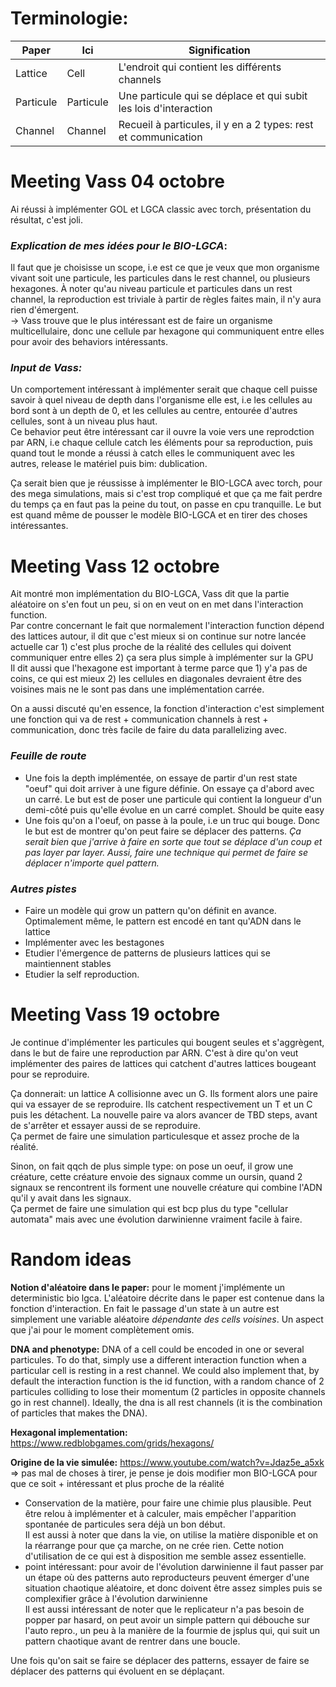 # Terminologie:

|Paper|Ici|Signification|
|-|-|-|
|Lattice|Cell|L'endroit qui contient les différents channels|  
|Particule|Particule|Une particule qui se déplace et qui subit les lois d'interaction|
|Channel|Channel|Recueil à particules, il y en a 2 types: rest et communication|


# Meeting Vass 04 octobre
Ai réussi à implémenter GOL et LGCA classic avec torch, présentation du résultat, c'est joli.  

### *Explication de mes idées pour le BIO-LGCA*:  
Il faut que je choisisse un scope, i.e est ce que je veux que mon organisme vivant soit une particule, les particules dans le rest channel, ou plusieurs hexagones. À noter qu'au niveau particule et particules dans un rest channel, la reproduction est triviale à partir de règles faites main, il n'y aura rien d'émergent.  
→ Vass trouve que le plus intéressant est de faire un organisme multicellulaire, donc une cellule par hexagone qui communiquent entre elles pour avoir des behaviors intéressants.

### *Input de Vass:*  
Un comportement intéressant à implémenter serait que chaque cell puisse savoir à quel niveau de depth dans l'organisme elle est, i.e les cellules au bord sont à un depth de 0, et les cellules au centre, entourée d'autres cellules, sont à un niveau plus haut.  
Ce behavior peut être intéressant car il ouvre la voie vers une reprodction par ARN, i.e chaque cellule catch les éléments pour sa reproduction, puis quand tout le monde a réussi à catch elles le communiquent avec les autres, release le matériel puis bim: dublication.  

Ça serait bien que je réussisse à implémenter le BIO-LGCA avec torch, pour des mega simulations, mais si c'est trop compliqué et que ça me fait perdre du temps ça en faut pas la peine du tout, on passe en cpu tranquille. Le but est quand même de pousser le modèle BIO-LGCA et en tirer des choses intéressantes.


# Meeting Vass 12 octobre
Ait montré mon implémentation du BIO-LGCA, Vass dit que la partie aléatoire on s'en fout un peu, si on en veut on en met dans l'interaction function.   
Par contre concernant le fait que normalement l'interaction function dépend des lattices autour, il dit que c'est mieux si on continue sur notre lancée actuelle car 1) c'est plus proche de la réalité des cellules qui doivent communiquer entre elles 2) ça sera plus simple à implémenter sur la GPU   
Il dit aussi que l'hexagone est important à terme parce que 1) y'a pas de coins, ce qui est mieux 2) les cellules en diagonales devraient être des voisines mais ne le sont pas dans une implémentation carrée.

On a aussi discuté qu'en essence, la fonction d'interaction c'est simplement une fonction qui va de rest + communication channels à rest + communication, donc très facile de faire du data parallelizing avec.

### *Feuille de route*
- Une fois la depth implémentée, on essaye de partir d'un rest state "oeuf" qui doit arriver à une figure définie. On essaye ça d'abord avec un carré. Le but est de poser une particule qui contient la longueur d'un demi-côté puis qu'elle évolue en un carré complet. Should be quite easy  
- Une fois qu'on a l'oeuf, on passe à la poule, i.e un truc qui bouge. Donc le but est de montrer qu'on peut faire se déplacer des patterns. *Ça serait bien que j'arrive à faire en sorte que tout se déplace d'un coup et pas layer par layer. Aussi, faire une technique qui permet de faire se déplacer n'importe quel pattern.*

### *Autres pistes*
- Faire un modèle qui grow un pattern qu'on définit en avance. Optimalement même, le pattern est encodé en tant qu'ADN dans le lattice
- Implémenter avec les bestagones
- Etudier l'émergence de patterns de plusieurs lattices qui se maintiennent stables
- Etudier la self reproduction.

# Meeting Vass 19 octobre
Je continue d'implémenter les particules qui bougent seules et s'aggrègent, dans le but de faire une reproduction par ARN. C'est à dire qu'on veut implémenter des paires de lattices qui catchent d'autres lattices bougeant pour se reproduire.  

Ça donnerait: un lattice A collisionne avec un G. Ils forment alors une paire qui va essayer de se reproduire. Ils catchent respectivement un T et un C puis les détachent. La nouvelle paire va alors avancer de TBD steps, avant de s'arrêter et essayer aussi de se reproduire.  
Ça permet de faire une simulation particulesque et assez proche de la réalité.

Sinon, on fait qqch de plus simple type: on pose un oeuf, il grow une créature, cette créature envoie des signaux comme un oursin, quand 2 signaux se rencontrent ils forment une nouvelle créature qui combine l'ADN qu'il y avait dans les signaux.  
Ça permet de faire une simulation qui est bcp plus du type "cellular automata" mais avec une évolution darwinienne vraiment facile à faire.

# Random ideas  
**Notion d'aléatoire dans le paper:** pour le moment j'implémente un deterministic bio lgca. L'aléatoire décrite dans le paper est contenue dans la fonction d'interaction. En fait le passage d'un state à un autre est simplement une variable aléatoire *dépendante des cells voisines*. Un aspect que j'ai pour le moment complètement omis.

**DNA and phenotype:** DNA of a cell could be encoded in one or several particules. To do that, simply use a different interaction function when a particular cell is resting in a rest channel. We could also implement that, by default the interaction function is the id function, with a random chance of 2 particules colliding to lose their momentum (2 particles in opposite channels go in rest channel). Ideally, the dna is all rest channels (it is the combination of particles that makes the DNA).

**Hexagonal implementation:** https://www.redblobgames.com/grids/hexagons/

**Origine de la vie simulée:** https://www.youtube.com/watch?v=Jdaz5e_a5xk => pas mal de choses à tirer, je pense je dois modifier mon BIO-LGCA pour que ce soit + intéressant et plus proche de la réalité  
- Conservation de la matière, pour faire une chimie plus plausible. Peut être relou à implémenter et à calculer, mais empêcher l'apparition spontanée de particules sera déjà un bon début.  
Il est aussi à noter que dans la vie, on utilise la matière disponible et on la réarrange pour que ça marche, on ne crée rien. Cette notion d'utilisation de ce qui est à disposition me semble assez essentielle.
- point intéressant: pour avoir de l'évolution darwinienne il faut passer par un étape où des patterns auto reproducteurs peuvent émerger d'une situation chaotique aléatoire, et donc doivent être assez simples puis se complexifier grâce à l'évolution darwinienne  
Il est aussi intéressant de noter que le replicateur n'a pas besoin de popper par hasard, on peut avoir un simple pattern qui débouche sur l'auto repro., un peu à la manière de la fourmie de jsplus qui, qui suit un pattern chaotique avant de rentrer dans une boucle.  

Une fois qu'on sait se faire se déplacer des patterns, essayer de faire se déplacer des patterns qui évoluent en se déplaçant.